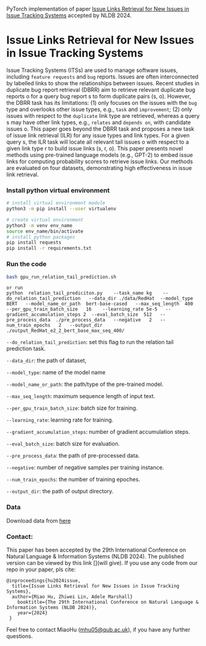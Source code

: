 
PyTorch implementation of paper [Issue Links Retrieval for New Issues in Issue Tracking Systems]([NLDB2024]) accepted by NLDB 2024.
# Issue Links Retrieval for New Issues in Issue Tracking Systems
Issue Tracking Systems (ITSs) are used to manage software issues, 
including  `feature requests` and `bug` reports. 
Issues are often interconnected by labelled links 
to show the relationships between issues. Recent studies 
in duplicate bug report retrieval (DBRR) aim to retrieve 
relevant duplicate bug reports o for a query bug report 
s  to form duplicate pairs (s, o). However, the DBRR 
task has its limitations: (1) only focuses on the issues 
with the `bug` type and overlooks other issue types, e.g., 
`task` and `improvement`;  (2) only issues with respect to the 
`duplicate` link type are retrieved, whereas a query s may have
other link types, e.g., `relates` and `depends on`, 
with candidate issues o. This paper goes beyond the 
DBRR task and proposes a new task of issue link retrieval
(ILR) for any issue types and link types. For a given query s,
the ILR task will locate all relevant tail issues o with respect 
to a given link type r to build issue links (s, r, o). 
This paper presents novel methods using pre-trained language models (e.g., GPT-2) 
to embed issue links for computing probability scores to retrieve issue links.
Our methods are evaluated on four datasets, demonstrating high effectiveness 
in issue link retrieval.

### Install python virtual environment

```bash
# install virtual environment module
python3 -m pip install --user virtualenv

# create virtual environment
python3 -m venv env_name
source env_name/bin/activate
# install python packages
pip install requests
pip install -r requirements.txt
```

### Run the code

```bash 
bash gpu_run_relation_tail_prediction.sh 
```
```
or run
python  relation_tail_prediciton.py    --task_name kg    --do_relation_tail_prediction   --data_dir ./data/RedHat  --model_type  BERT   --model_name_or_path  bert-base-cased   --max_seq_length  400   --per_gpu_train_batch_size   16    --learning_rate 5e-5   --gradient_accumulation_steps 2  --eval_batch_size  512   --pre_process_data  ./pre_process_data   --negative   2   --num_train_epochs   2   --output_dir  ./output_RedHat_e2_2_bert_base_max_seq_400/
```

`--do_relation_tail_prediction`: set this flag to run the relation tail prediction task.
  
 `--data_dir`: the path of dataset,
 
 `--model_type`: name of the model name

  `--model_name_or_path`: the path/type of the pre-trained model.
  
  `--max_seq_length`: maximum sequence length of input text.
  
  `--per_gpu_train_batch_size`: batch size for training.
  
  `--learning_rate`: learning rate for training.
  
  `--gradient_accumulation_steps`: number of gradient accumulation steps.
  
  `--eval_batch_size`: batch size for evaluation.
  
  `--pre_process_data`: the path of pre-processed data.
  
  `--negative`: number of negative samples per training instance.
  
  `--num_train_epochs`: the number of training epoches.
  
  `--output_dir`: the path of output directory.
   

### Data
Download data from [here](https://qubstudentcloud-my.sharepoint.com/:f:/g/personal/40305887_ads_qub_ac_uk/EoN0DtgpNXdJnvPPpwY6P3UBYd2dh-ViXkwTigkpelsWxg?e=EOC3Fj)
### Contact:
This paper has been accepted by the 29th International Conference on Natural Language & Information Systems (NLDB 2024). The published version can be viewed by this link [](will give). If you use any code from our repo in your paper, pls cite:
```buildoutcfg
@inproceedings{hu2024issue,
  title={Issue Links Retrieval for New Issues in Issue Tracking Systems},
  author={Miao Hu, Zhiwei Lin, Adele Marshall}
    booktitle={The 29th International Conference on Natural Language & Information Systems (NLDB 2024)},
    year={2024}
 }
```

Feel free to contact MiaoHu ([mhu05@qub.ac.uk](mhu05@qub.ac.uk)),  if you have any further questions.
